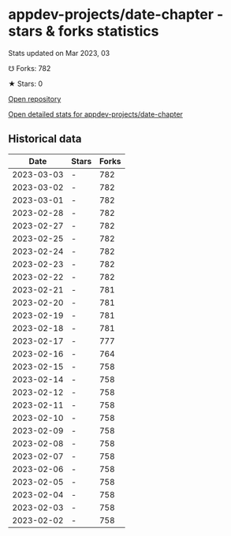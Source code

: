 # appdev-projects/date-chapter - stars & forks statistics

Stats updated on Mar 2023, 03

☋ Forks: 782

★ Stars: 0

[Open repository](https://github.com/appdev-projects/date-chapter)

[Open detailed stats for appdev-projects/date-chapter](https://reviewgithub.com/rep/appdev-projects/date-chapter)

## Historical data
| Date | Stars | Forks |
|------|-------|-------|
| 2023-03-03 | - | 782 | 
| 2023-03-02 | - | 782 | 
| 2023-03-01 | - | 782 | 
| 2023-02-28 | - | 782 | 
| 2023-02-27 | - | 782 | 
| 2023-02-25 | - | 782 | 
| 2023-02-24 | - | 782 | 
| 2023-02-23 | - | 782 | 
| 2023-02-22 | - | 782 | 
| 2023-02-21 | - | 781 | 
| 2023-02-20 | - | 781 | 
| 2023-02-19 | - | 781 | 
| 2023-02-18 | - | 781 | 
| 2023-02-17 | - | 777 | 
| 2023-02-16 | - | 764 | 
| 2023-02-15 | - | 758 | 
| 2023-02-14 | - | 758 | 
| 2023-02-12 | - | 758 | 
| 2023-02-11 | - | 758 | 
| 2023-02-10 | - | 758 | 
| 2023-02-09 | - | 758 | 
| 2023-02-08 | - | 758 | 
| 2023-02-07 | - | 758 | 
| 2023-02-06 | - | 758 | 
| 2023-02-05 | - | 758 | 
| 2023-02-04 | - | 758 | 
| 2023-02-03 | - | 758 | 
| 2023-02-02 | - | 758 | 

